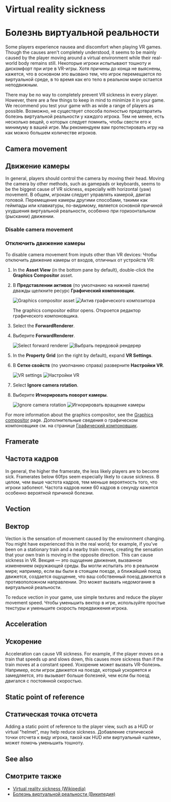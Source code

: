 # Virtual reality sickness
# Болезнь виртуальной реальности

Some players experience nausea and discomfort when playing VR games. Though the causes aren't completely understood, it seems to be mainly caused by the player moving around a virtual environment while their real-world body remains still.
Некоторые игроки испытывают тошноту и дискомфорт при игре в VR-игры.  Хотя причины до конца не выяснены, кажется, что в основном это вызвано тем, что игрок перемещается по виртуальной среде, в то время как его тело в реальном мире остается неподвижным.

There may be no way to completely prevent VR sickness in every player. However, there are a few things to keep in mind to minimize it in your game. We recommend you test your game with as wide a range of players as possible.
Возможно, не существует способа полностью предотвратить болезнь виртуальной реальности у каждого игрока.  Тем не менее, есть несколько вещей, о которых следует помнить, чтобы свести его к минимуму в вашей игре.  Мы рекомендуем вам протестировать игру на как можно большем количестве игроков.

## Camera movement
## Движение камеры

In general, players should control the camera by moving their head. Moving the camera by other methods, such as gamepads or keyboards, seems to be the biggest cause of VR sickness, especially with horizontal (yaw) movement.
В общем, игрокам следует управлять камерой, двигая головой.  Перемещение камеры другими способами, такими как геймпады или клавиатуры, по-видимому, является основной причиной ухудшения виртуальной реальности, особенно при горизонтальном (рыскании) движении.

### Disable camera movement
### Отключить движение камеры

To disable camera movement from inputs other than VR devices:
Чтобы отключить движение камеры от входов, отличных от устройств VR:

1. In the **Asset View** (in the bottom pane by default), double-click the **Graphics Compositor** asset.
1. В **Представлении активов** (по умолчанию на нижней панели) дважды щелкните ресурс **Графический компоновщик**.

    ![Graphics compositor asset](../graphics/graphics-compositor/media/graphics-compositor-asset.png)
![Актив графического композитора](../graphics/graphics-compositor/media/graphics-compositor-asset.png)

    The graphics compositor editor opens.
Откроется редактор графического компоновщика.

2. Select the **ForwardRenderer**.
2. Выберите **ForwardRenderer**.

    ![Select forward renderer](media/select-forward-renderer.png)
![Выбрать передовой рендерер](media/select-forward-renderer.png)

3. In the **Property Grid** (on the right by default), expand **VR Settings**.
3. В **Сетке свойств** (по умолчанию справа) разверните **Настройки VR**.

    ![VR settings](media/vr-settings.png)
![Настройки VR](media/vr-settings.png)

4. Select **Ignore camera rotation**. 
4. Выберите **Игнорировать поворот камеры**.

    ![Ignore camera rotation](media/ignore-camera-rotation.png)
![Игнорировать вращение камеры](media/ignore-camera-rotation.png)

For more information about the graphics compositor, see the [Graphics compositor](../graphics/graphics-compositor/index.md) page.
Дополнительные сведения о графическом компоновщике см. на странице [Графический компоновщик](../graphics/graphics-compositor/index.md).

## Framerate
## Частота кадров

In general, the higher the framerate, the less likely players are to become sick. Framerates below 60fps seem especially likely to cause sickness.
В целом, чем выше частота кадров, тем меньше вероятность того, что игроки заболеют.  Частота кадров ниже 60 кадров в секунду кажется особенно вероятной причиной болезни.

## Vection
## Вектор

Vection is the sensation of movement caused by the environment changing. You might have experienced this in the real world; for example, if you've been on a stationary train and a nearby train moves, creating the sensation that your own train is moving in the opposite direction. This can cause sickness in VR.
Векция — это ощущение движения, вызванное изменением окружающей среды.  Вы могли испытать это в реальном мире;  например, если вы были в стоящем поезде, а ближайший поезд движется, создается ощущение, что ваш собственный поезд движется в противоположном направлении.  Это может вызвать недомогание в виртуальной реальности.

To reduce vection in your game, use simple textures and reduce the player movement speed. 
Чтобы уменьшить вектор в игре, используйте простые текстуры и уменьшите скорость передвижения игрока.

## Acceleration
## Ускорение

Acceleration can cause VR sickness. For example, if the player moves on a train that speeds up and slows down, this causes more sickness than if the train moves at a constant speed.
Ускорение может вызвать VR-болезнь.  Например, если игрок движется на поезде, который ускоряется и замедляется, это вызывает больше болезней, чем если бы поезд двигался с постоянной скоростью.

## Static point of reference
## Статическая точка отсчета

Adding a static point of reference to the player view, such as a HUD or virtual "helmet", may help reduce sickness.
Добавление статической точки отсчета к виду игрока, такой как HUD или виртуальный «шлем», может помочь уменьшить тошноту.

## See also
## Смотрите также

* [Virtual reality sickness (Wikipedia)](https://en.wikipedia.org/wiki/Virtual_reality_sickness)
* [Болезнь виртуальной реальности (Википедия)](https://en.wikipedia.org/wiki/Virtual_reality_sickness)
